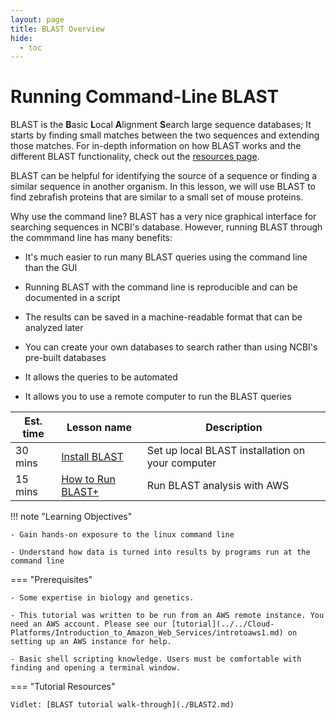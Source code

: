 ```yaml
---
layout: page
title: BLAST Overview
hide:
  - toc
---
```



Running Command-Line BLAST
=============================


BLAST is the **B**asic **L**ocal **A**lignment **S**earch large sequence databases; It starts by finding small matches between the two sequences and extending those matches.  For in-depth information on how BLAST works and the different BLAST functionality, check out the [resources page](https://blast.ncbi.nlm.nih.gov/Blast.cgi).

BLAST can be helpful for identifying the source of a sequence or finding a similar sequence in another organism.  In this lesson, we will use BLAST to find zebrafish proteins that are similar to a small set of mouse proteins.

Why use the command line?
BLAST has a very nice graphical interface for searching sequences in NCBI's database.
However, running BLAST through the commmand line has many benefits:

- It's much easier to run many BLAST queries using the command line than the GUI

- Running BLAST with the command line is reproducible and can be documented in a script

- The results can be saved in a machine-readable format that can be analyzed later

- You can create your own databases to search rather than using NCBI's pre-built databases

- It allows the queries to be automated

- It allows you to use a remote computer to run the BLAST queries

Est. time | Lesson name | Description
--- | --- | ---
30 mins | [Install BLAST](../BLAST-Command-Line/BLAST3.md) | Set up local BLAST installation on your computer
15 mins | [How to Run BLAST+](../BLAST-Command-Line/BLAST4.md) | Run BLAST analysis with AWS

!!! note "Learning Objectives"

    - Gain hands-on exposure to the linux command line

    - Understand how data is turned into results by programs run at the command line

=== "Prerequisites"

    - Some expertise in biology and genetics.

    - This tutorial was written to be run from an AWS remote instance. You need an AWS account. Please see our [tutorial](../../Cloud-Platforms/Introduction_to_Amazon_Web_Services/introtoaws1.md) on setting up an AWS instance for help.

    - Basic shell scripting knowledge. Users must be comfortable with finding and opening a terminal window.

=== "Tutorial Resources"

    Vidlet: [BLAST tutorial walk-through](./BLAST2.md)

